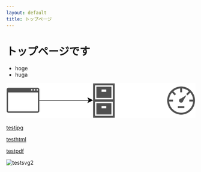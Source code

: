 ```yaml
---
layout: default
title: トップページ
---
```


# トップページです

* hoge
* huga

![testsvg](img/test2.svg?sanitize=true)

[testjpg](img/test.jpg)

[testhtml](img/test3.html)

[testpdf](img/test.pdf)

![testsvg2](https://git-sk.github.io/top/img/test2.svg?sanitize=true)
